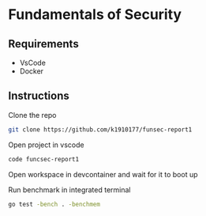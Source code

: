 # Fundamentals of Security

## Requirements

- VsCode
- Docker

## Instructions

Clone the repo

```sh
git clone https://github.com/k1910177/funsec-report1
```

Open project in vscode

```sh
code funcsec-report1
```

Open workspace in devcontainer and wait for it to boot up

Run benchmark in integrated terminal

```sh
go test -bench . -benchmem
```
